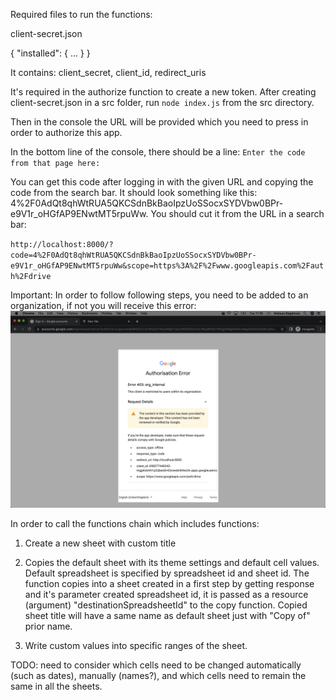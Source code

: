Required files to run the functions:

client-secret.json

{
"installed": {
...
}
}

It contains:
client_secret,
client_id,
redirect_uris

It's required in the authorize function to create a new token.
After creating client-secret.json in a src folder, run `node index.js` from the src directory.

Then in the console the URL will be provided which you need to press in order to authorize this app.

In the bottom line of the console, there should be a line:
`Enter the code from that page here: `

You can get this code after logging in with the given URL and copying the code from the search bar. It should look something like this:
4%2F0AdQt8qhWtRUA5QKCSdnBkBaoIpzUoSSocxSYDVbw0BPr-e9V1r_oHGfAP9ENwtMT5rpuWw.
You should cut it from the URL in a search bar:

`http://localhost:8000/?code=4%2F0AdQt8qhWtRUA5QKCSdnBkBaoIpzUoSSocxSYDVbw0BPr-e9V1r_oHGfAP9ENwtMT5rpuWw&scope=https%3A%2F%2Fwww.googleapis.com%2Fauth%2Fdrive`

Important: In order to follow following steps, you need to be added to an organization, if not you will receive this error:
![](./src/no-acces.png)

In order to call the functions chain which includes functions:

1. Create a new sheet with custom title
2. Copies the default sheet with its theme settings and default cell values. Default spreadsheet is specified by spreadsheet id and sheet id. The function copies into a sheet created in a first step by getting response and it's parameter created spreadsheet id, it is passed as a resource (argument) "destinationSpreadsheetId" to the copy function. Copied sheet title will have a same name as default sheet just with "Copy of" prior name.

3. Write custom values into specific ranges of the sheet.

TODO: need to consider which cells need to be changed automatically (such as dates), manually (names?), and which cells need to remain the same in all the sheets.
